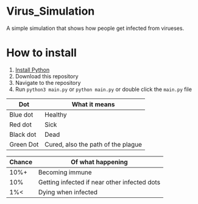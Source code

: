 # Virus_Simulation
A simple simulation that shows how people get infected from virueses.

# How to install
1. [Install Python](https://realpython.com/installing-python/)
2. Download this repository
3. Navigate to the repository
4. Run `python3 main.py` or `python main.py` or double click the `main.py` file

Dot|What it means
--------|--------
Blue dot|Healthy
Red dot|Sick
Black dot|Dead
Green Dot|Cured, also the path of the plague

Chance|Of what happening
------|-----------------
10%+|Becoming immune
10%|Getting infected if near other infected dots
1%<|Dying when infected
